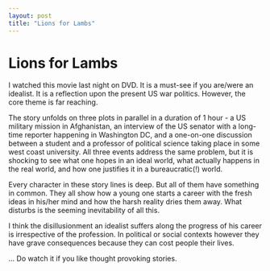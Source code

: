 ```yaml
---
layout: post
title: "Lions for Lambs"
---
```

Lions for Lambs
===
I watched this movie last night on DVD. It is a must-see if you are/were an idealist. It is a reflection upon the present US war politics. However, the core theme is far reaching.  
  
The story unfolds on three plots in parallel in a duration of 1 hour - a US military mission in Afghanistan, an interview of the US senator with a long-time reporter happening in Washington DC, and a one-on-one discussion between a student and a professor of political science taking place in some west coast university. All three events address the same problem, but it is shocking to see what one hopes in an ideal world, what actually happens in the real world, and how one justifies it in a bureaucratic(!) world.  
  
Every character in these story lines is deep. But all of them have something in common. They all show how a young one starts a career with the fresh ideas in his/her mind and how the harsh reality dries them away. What disturbs is the seeming inevitability of all this.  
  
I think the disillusionment an idealist suffers along the progress of his career is irrespective of the profession. In political or social contexts however they have grave consequences because they can cost people their lives.  
  
... Do watch it if you like thought provoking stories.

